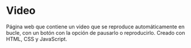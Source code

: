# Video
Página web que contiene un video que se reproduce automáticamente en bucle, con un botón con la opción de pausarlo o reproducirlo.
Creado con HTML, CSS y JavaScript.
